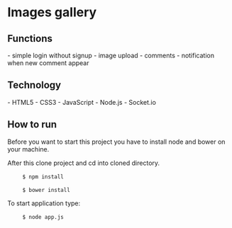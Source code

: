 <h1>Images gallery</h1>

<h2>Functions</h2>
- simple login without signup
- image upload
- comments
- notification when new comment appear

<h2>Technology</h2>
- HTML5
- CSS3
- JavaScript
- Node.js
- Socket.io

<h2>How to run</h2>
<p>Before you want to start this project you have to install node and bower on your machine.</p>
<p>After this clone project and cd into cloned directory.</p>
<pre>
    <code>$ npm install</code>
</pre>
<pre>
    <code>$ bower install</code>
</pre>
<p>To start application type:</p>
<pre>
    <code>$ node app.js</code>
</pre>
